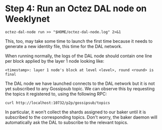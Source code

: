 # Step 4: Run an Octez DAL node on Weeklynet

```
octez-dal-node run >> "$HOME/octez-dal-node.log" 2>&1
```

This, too, may take some time to launch the first time because it needs to generate a new identity file, this time for the DAL network.

When running normally, the logs of the DAL node should contain one line per block applied by the layer 1 node looking like:

```
<timestamp>: layer 1 node's block at level <level>, round <round> is final
```

The DAL node we have launched connects to the DAL network but it is not yet subscribed to any Gossipsub topic. We can observe this by requesting the topics it registered to, using the following RPC:

```
curl http://localhost:10732/p2p/gossipsub/topics
```

In particular, it won't collect the shards assigned to our baker until it is subscribed to the corresponding topics. Don't worry, the baker daemon will automatically ask the DAL to subscribe to the relevant topics.
